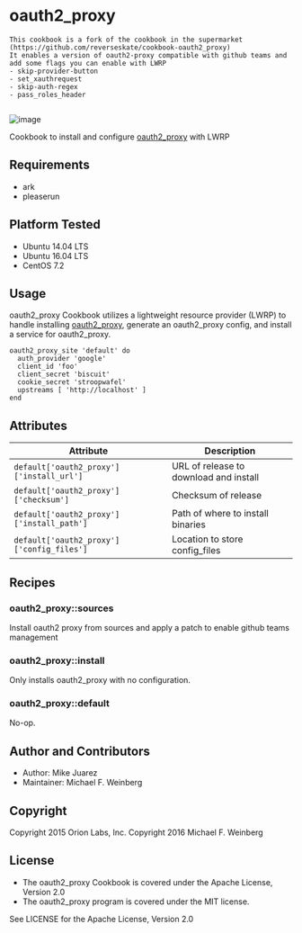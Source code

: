 # oauth2_proxy

```
This cookbook is a fork of the cookbook in the supermarket (https://github.com/reverseskate/cookbook-oauth2_proxy)
It enables a version of oauth2-proxy compatible with github teams and add some flags you can enable with LWRP
- skip-provider-button
- set_xauthrequest
- skip-auth-regex
- pass_roles_header


```

![image](https://circleci.com/gh/orion-cookbooks/oauth2_proxy/tree/master.svg?style=shield&circle-token=89bd4ccd24e3a88c0149ac1f3f8f82b936fe5017)

Cookbook to install and configure [oauth2_proxy](https://github.com/bitly/oauth2_proxy) with LWRP

## Requirements

* ark
* pleaserun

## Platform Tested

* Ubuntu 14.04 LTS
* Ubuntu 16.04 LTS
* CentOS 7.2

## Usage

oauth2_proxy Cookbook utilizes a lightweight resource provider (LWRP) to handle installing [oauth2_proxy](https://github.com/bitly/oauth2_proxy), generate an oauth2_proxy config, and install a service for oauth2_proxy.

```
oauth2_proxy_site 'default' do
  auth_provider 'google'
  client_id 'foo'
  client_secret 'biscuit'
  cookie_secret 'stroopwafel'
  upstreams [ 'http://localhost' ]
end
```

## Attributes

| Attribute | Description |
| --------- |-------------|
| `default['oauth2_proxy']['install_url']` | URL of release to download and install |
| `default['oauth2_proxy']['checksum']` | Checksum of release |
| `default['oauth2_proxy']['install_path']` | Path of where to install binaries |
| `default['oauth2_proxy']['config_files']` | Location to store config_files |


## Recipes

### oauth2_proxy::sources

Install oauth2 proxy from sources and apply a patch to enable github teams management

### oauth2_proxy::install

Only installs oauth2_proxy with no configuration.

### oauth2_proxy::default

No-op.

## Author and Contributors

* Author: Mike Juarez
* Maintainer: Michael F. Weinberg

## Copyright

Copyright 2015 Orion Labs, Inc.
Copyright 2016 Michael F. Weinberg

## License

* The oauth2_proxy Cookbook is covered under the Apache License, Version 2.0
* The oauth2_proxy program is covered under the MIT license.

See LICENSE for the Apache License, Version 2.0
